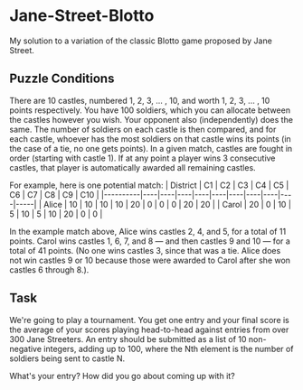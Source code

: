 # Jane-Street-Blotto
My solution to a variation of the classic Blotto game proposed by Jane Street.

## Puzzle Conditions

There are 10 castles, numbered 1, 2, 3, ... , 10, and worth 1, 2, 3, ... , 10 points respectively. You have 100 soldiers, which you can
allocate between the castles however you wish. Your opponent also (independently) does the same. The number of soldiers on
each castle is then compared, and for each castle, whoever has the most soldiers on that castle wins its points (in the case of a tie,
no one gets points). In a given match, castles are fought in order (starting with castle 1). If at any point a player wins 3 consecutive
castles, that player is automatically awarded all remaining castles.

For example, here is one potential match:
| District | C1 | C2 | C3 | C4 | C5 | C6 | C7 | C8 | C9 | C10 |
|----------|----|----|----|----|----|----|----|----|----|-----|
| Alice    | 10 | 10 | 10 | 10 | 20 | 0  | 0  | 0  | 20 | 20  |
| Carol    | 20 | 0  | 10 | 5  | 10 | 5  | 10 | 20 | 0  | 0   |

In the example match above, Alice wins castles 2, 4, and 5, for a total of 11 points. Carol wins castles 1, 6, 7, and 8 — and then
castles 9 and 10 — for a total of 41 points. (No one wins castles 3, since that was a tie. Alice does not win castles 9 or 10 because
those were awarded to Carol after she won castles 6 through 8.).

## Task

We're going to play a tournament. You get one entry and your final score is the average of your scores playing head-to-head
against entries from over 300 Jane Streeters. An entry should be submitted as a list of 10 non-negative integers, adding up to 100,
where the Nth element is the number of soldiers being sent to castle N.

What's your entry? How did you go about coming up with it?
